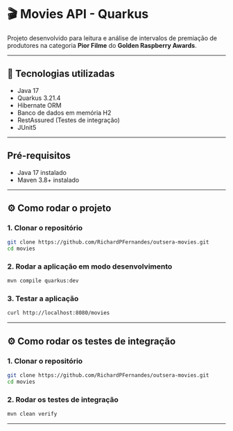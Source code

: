 # 🎬 Movies API - Quarkus

Projeto desenvolvido para leitura e análise de intervalos de premiação de produtores na categoria **Pior Filme** do **Golden Raspberry Awards**.

---

## 🚀 Tecnologias utilizadas

- Java 17
- Quarkus 3.21.4
- Hibernate ORM
- Banco de dados em memória H2
- RestAssured (Testes de integração)
- JUnit5

---
##  Pré-requisitos

- Java 17 instalado
- Maven 3.8+ instalado

---

## ⚙️ Como rodar o projeto

### 1. Clonar o repositório

```bash
git clone https://github.com/RichardPFernandes/outsera-movies.git
cd movies
``` 

### 2. Rodar a aplicação em modo desenvolvimento

```bash
mvn compile quarkus:dev
```

### 3. Testar a aplicação

```bash
curl http://localhost:8080/movies
```

---
## ⚙️ Como rodar os testes de integração

### 1. Clonar o repositório

```bash
git clone https://github.com/RichardPFernandes/outsera-movies.git
cd movies
``` 

### 2. Rodar os testes de integração

```bash
mvn clean verify
```

---
